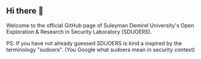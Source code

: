 ## Hi there 👋

<!--

**Here are some ideas to get you started:**

🙋‍♀️ A short introduction - what is your organization all about?
🌈 Contribution guidelines - how can the community get involved?
👩‍💻 Useful resources - where can the community find your docs? Is there anything else the community should know?
🍿 Fun facts - what does your team eat for breakfast?
🧙 Remember, you can do mighty things with the power of [Markdown](https://docs.github.com/github/writing-on-github/getting-started-with-writing-and-formatting-on-github/basic-writing-and-formatting-syntax)
-->

Welcome to the official GitHub page of Suleyman Demirel University's Open Exploration & Research in Security Laboratory (SDUOERS). 

PS: If you have not already guessed SDUOERS is kind a inspired by the terminology "sudoers". (You Google what sudoers mean in security context)  
